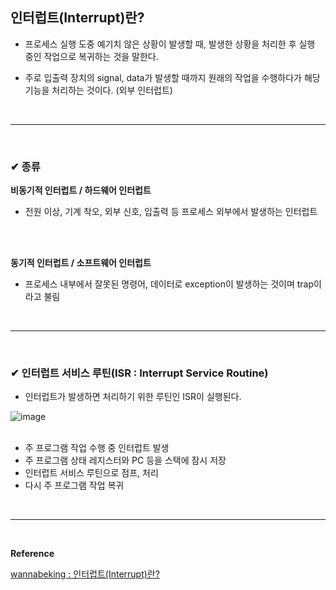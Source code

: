## 인터럽트(Interrupt)란?
- 프로세스 실행 도중 예기치 않은 상황이 발생할 때, 발생한 상황을 처리한 후 실행 중인 작업으로 복귀하는 것을 말한다.

- 주로 입출력 장치의 signal, data가 발생할 때까지 원래의 작업을 수행하다가 해당 기능을 처리하는 것이다. (외부 인터럽트)
<br>
<hr>
<br>

### ✔ 종류
**비동기적 인터럽트 / 하드웨어 인터럽트**
- 전원 이상, 기계 착오, 외부 신호, 입출력 등 프로세스 외부에서 발생하는 인터럽트
<br>
<br>

**동기적 인터럽트 / 소프트웨어 인터럽트**
- 프로세스 내부에서 잘못된 명령어, 데이터로 exception이 발생하는 것이며 trap이라고 불림
<br>
<hr>
<br>

### ✔ 인터럽트 서비스 루틴(ISR : Interrupt Service Routine)
- 인터럽트가 발생하면 처리하기 위한 루틴인 ISR이 실행된다.

![image](https://github.com/yejun95/Today-I-Learned/assets/121341413/df86c6ad-5713-45ad-842d-e87417fc12e2)
<br>
<br>

- 주 프로그램 작업 수행 중 인터럽트 발생
- 주 프로그램 상태 레지스터와 PC 등을 스택에 잠시 저장
- 인터럽트 서비스 루틴으로 점프, 처리
- 다시 주 프로그램 작업 복귀


<br>
<hr>
<br>

**Reference**<br>

[wannabeking : 인터럽트(Interrupt)란?](https://velog.io/@pppp0722/%EC%9D%B8%ED%84%B0%EB%9F%BD%ED%8A%B8Interrupt%EB%9E%80)
